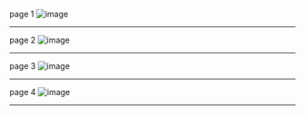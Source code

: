 page 1
![image](https://user-images.githubusercontent.com/130117169/236104248-f5cd65f5-0d43-4df0-b263-a7a3730061c1.png)

---
page 2
![image](https://user-images.githubusercontent.com/130117169/236104268-66189bd6-d113-47e6-8817-31d9736b0c49.png)

---
page 3
![image](https://user-images.githubusercontent.com/130117169/236104293-165f841e-0fc7-49eb-b1f4-b9adb07dc80a.png)

---
page 4
![image](https://github.com/su-sumico/edse/assets/161304268/fe369205-0d66-4e97-9691-caaaf501f21c)

---

